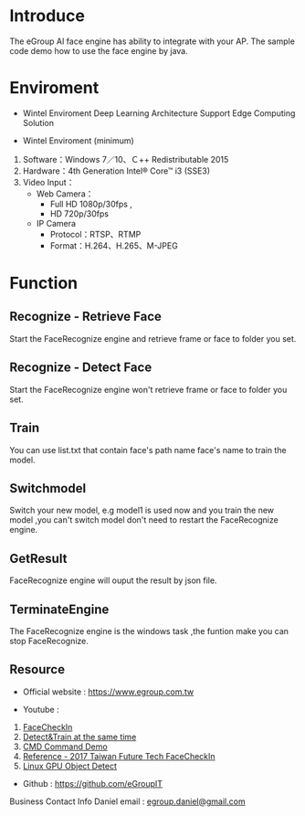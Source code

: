 # Introduce
The eGroup AI face engine has ability to integrate with your AP.
The sample code demo how to use the face engine by java.

# Enviroment
* Wintel Enviroment
Deep Learning Architecture
Support Edge Computing Solution

* Wintel Enviroment (minimum)
1. Software：Windows 7／10、Ｃ++ Redistributable 2015 
2. Hardware：4th Generation Intel® Core™ i3 (SSE3) 
3. Video Input：
  	* Web Camera：
		*	Full HD 1080p/30fps , 
		*	HD 720p/30fps
	* IP Camera
		*	Protocol：RTSP、RTMP
		*	Format：H.264、H.265、M-JPEG

# Function
## Recognize - Retrieve Face
Start the FaceRecognize engine and retrieve frame or face to folder you set.

## Recognize - Detect Face
Start the FaceRecognize engine won't retrieve frame or face to folder you set.

## Train 
You can use list.txt that contain face's path name face's name to train the model. 

## Switchmodel
Switch your new model, e.g model1 is used now and you train the new model ,you can't switch model don't need to restart the FaceRecognize engine.

## GetResult
FaceRecognize engine will ouput the result by json file.

## TerminateEngine
The FaceRecognize engine is the windows task ,the funtion make you can stop FaceRecognize.

## Resource
* Official website : https://www.egroup.com.tw

* Youtube : 
1. [FaceCheckIn](https://www.youtube.com/watch?v=8Q47iGkHuC8)
2. [Detect&Train at the same time](
https://www.youtube.com/watch?v=qppPD-1-5xc)
3. [CMD Command Demo](https://www.youtube.com/watch?v=uwUUGBREctk)
4. [Reference - 2017 Taiwan Future Tech FaceCheckIn](https://www.youtube.com/watch?v=rvVGf34_Mmk)
5. [Linux GPU Object Detect](https://www.youtube.com/watch?v=x8ePBXnrSZg)

* Github : https://github.com/eGroupIT


Business Contact Info 
Daniel 
email : egroup.daniel@gmail.com